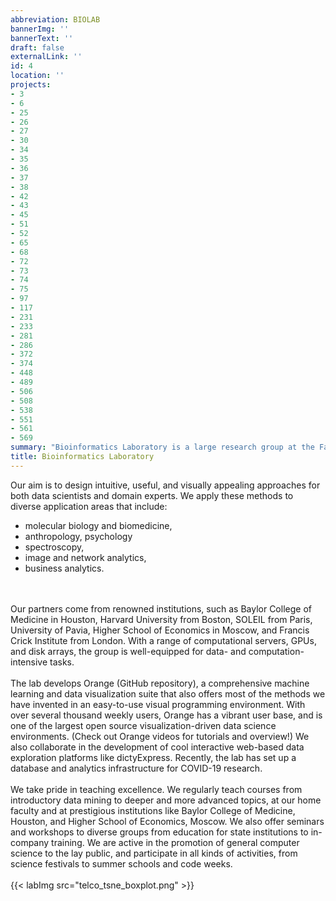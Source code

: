 ```yaml
---
abbreviation: BIOLAB
bannerImg: ''
bannerText: ''
draft: false
externalLink: ''
id: 4
location: ''
projects:
- 3
- 6
- 25
- 26
- 27
- 30
- 34
- 35
- 36
- 37
- 38
- 42
- 43
- 45
- 51
- 52
- 65
- 68
- 72
- 73
- 74
- 75
- 97
- 117
- 231
- 233
- 281
- 286
- 372
- 374
- 448
- 489
- 506
- 508
- 538
- 551
- 561
- 569
summary: "Bioinformatics Laboratory is a large research group at the Faculty of Computer and Information Science, which performs research in data science. We like to combine machine learning and data visualization, and craft techniques for exploratory data analysis and explainable artificial intelligence."
title: Bioinformatics Laboratory
---
```

Our aim is to design intuitive, useful, and visually appealing approaches for both data scientists and domain experts. We apply these methods to diverse application areas that include:
* molecular biology and biomedicine,
* anthropology, psychology
* spectroscopy,
* image and network analytics,
* business analytics. 

<br>
<br>
Our partners come from renowned institutions, such as Baylor College of Medicine in Houston, Harvard University from Boston, SOLEIL from Paris, University of Pavia, Higher School of Economics in Moscow, and Francis Crick Institute from London. With a range of computational servers, GPUs, and disk arrays, the group is well-equipped for data- and computation-intensive tasks.
<br>
<br>
The lab develops Orange (GitHub repository), a comprehensive machine learning and data visualization suite that also offers most of the methods we have invented in an easy-to-use visual programming environment. With over several thousand weekly users, Orange has a vibrant user base, and is one of the largest open source visualization-driven data science environments. (Check out Orange videos for tutorials and overview!) We also collaborate in the development of cool interactive web-based data exploration platforms like dictyExpress. Recently, the lab has set up a database and analytics infrastructure for COVID-19 research.
<br>
<br>
We take pride in teaching excellence. We regularly teach courses from introductory data mining to deeper and more advanced topics, at our home faculty and at prestigious institutions like Baylor College of Medicine, Houston, and Higher School of Economics, Moscow. We also offer seminars and workshops to diverse groups from education for state institutions to in-company training. We are active in the promotion of general computer science to the lay public, and participate in all kinds of activities, from science festivals to summer schools and code weeks.
<br>
<br>
{{< labImg src="telco_tsne_boxplot.png" >}}